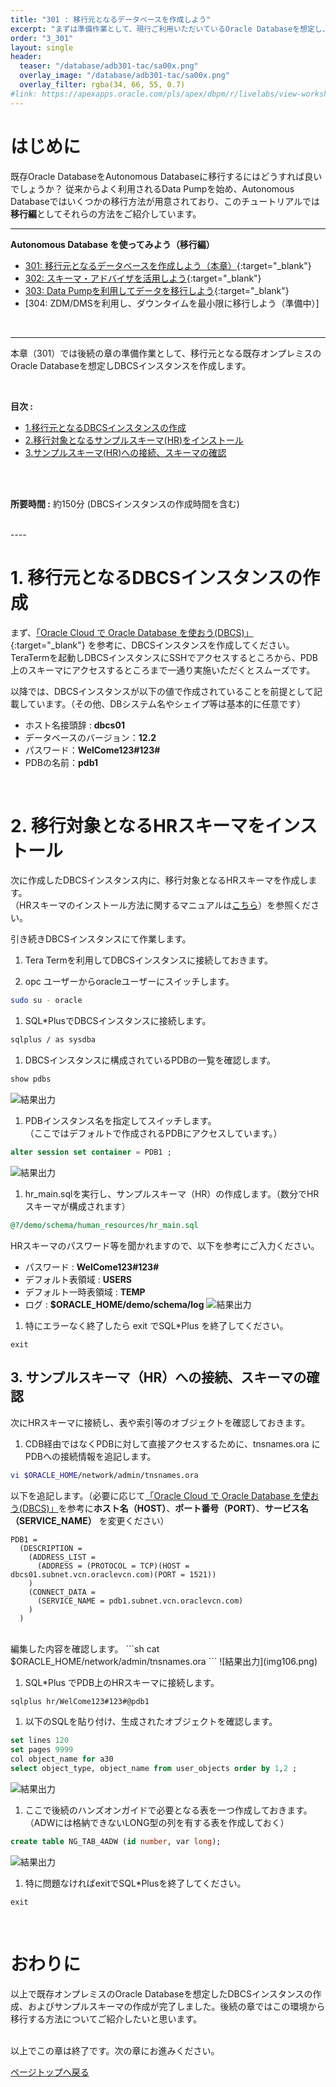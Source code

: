 ```yaml
---
title: "301 : 移行元となるデータベースを作成しよう"
excerpt: "まずは準備作業として、現行ご利用いただいているOracle Databaseを想定し、DBCSインスタンスを作成します。"
order: "3_301"
layout: single
header:
  teaser: "/database/adb301-tac/sa00x.png"
  overlay_image: "/database/adb301-tac/sa00x.png"
  overlay_filter: rgba(34, 66, 55, 0.7)
#link: https://apexapps.oracle.com/pls/apex/dbpm/r/livelabs/view-workshop?wid=776
---
```

<a id="anchor0"></a>

# はじめに

既存Oracle DatabaseをAutonomous Databaseに移行するにはどうすれば良いでしょうか？
従来からよく利用されるData Pumpを始め、Autonomous Databaseではいくつかの移行方法が用意されており、このチュートリアルでは**移行編**としてそれらの方法をご紹介しています。

----
**Autonomous Database を使ってみよう（移行編）**
  * [301: 移行元となるデータベースを作成しよう（本章）](/ocitutorials/database/adb301-create-source-db){:target="_blank"} 
  * [302: スキーマ・アドバイザを活用しよう](/ocitutorials/database/adb302-schema-adviser){:target="_blank"} 
  * [303: Data Pumpを利用してデータを移行しよう](/ocitutorials/database/adb303-datapump){:target="_blank"} 
  * [304: ZDM/DMSを利用し、ダウンタイムを最小限に移行しよう（準備中）]
<br/>

----

本章（301）では後続の章の準備作業として、移行元となる既存オンプレミスのOracle Databaseを想定しDBCSインスタンスを作成します。

<BR>

**目次 :**
  + [1.移行元となるDBCSインスタンスの作成](#anchor1)
  + [2.移行対象となるサンプルスキーマ(HR)をインストール](#anchor2)
  + [3.サンプルスキーマ(HR)への接続、スキーマの確認](#anchor3)

<BR>

<!-- **前提条件 :** -->


<BR>

**所要時間 :** 約150分 (DBCSインスタンスの作成時間を含む)

<BR>
----

<a id="anchor1"></a>

# 1. 移行元となるDBCSインスタンスの作成 

まず、[「Oracle Cloud で Oracle Database を使おう(DBCS)」](/ocitutorials/database/dbcs101-create-db/){:target="_blank"} を参考に、DBCSインスタンスを作成してください。
TeraTermを起動しDBCSインスタンスにSSHでアクセスするところから、PDB上のスキーマにアクセスするところまで一通り実施いただくとスムーズです。

以降では、DBCSインスタンスが以下の値で作成されていることを前提として記載しています。（その他、DBシステム名やシェイプ等は基本的に任意です）

* ホスト名接頭辞 : **dbcs01**
* データベースのバージョン：**12.2**
* パスワード：**WelCome123#123#**
* PDBの名前：**pdb1**


<BR>

<a id="anchor2"></a>

# 2. 移行対象となるHRスキーマをインストール

<a id="anchor2"></a>

次に作成したDBCSインスタンス内に、移行対象となるHRスキーマを作成します。  
（HRスキーマのインストール方法に関するマニュアルは[こちら](https://docs.oracle.com/cd/E96517_01/comsc/installing-sample-schemas.html#GUID-CB945E4C-D08A-4B26-A12D-3D6D688467EA)）を参照ください。


引き続きDBCSインスタンスにて作業します。

1. Tera Termを利用してDBCSインスタンスに接続しておきます。

1. opc ユーザーからoracleユーザーにスイッチします。  
```sh
sudo su - oracle
```

1. SQL*PlusでDBCSインスタンスに接続します。
```sh
sqlplus / as sysdba
```

1. DBCSインスタンスに構成されているPDBの一覧を確認します。
```sql
show pdbs
```
![結果出力](img101.png)

1. PDBインスタンス名を指定してスイッチします。  
（ここではデフォルトで作成されるPDBにアクセスしています。）
```sql
alter session set container = PDB1 ;
```
![結果出力](img102.png)

1. hr_main.sqlを実行し、サンプルスキーマ（HR）の作成します。（数分でHRスキーマが構成されます）
```sql
@?/demo/schema/human_resources/hr_main.sql
```
HRスキーマのパスワード等を聞かれますので、以下を参考にご入力ください。
  * パスワード : **WelCome123#123#**
  * デフォルト表領域 : **USERS**
  * デフォルト一時表領域 : **TEMP**
  * ログ : **$ORACLE_HOME/demo/schema/log**
  ![結果出力](img103.png)

1. 特にエラーなく終了したら exit でSQL*Plus を終了してください。
```
exit
```


<a id="anchor3"></a>


## 3. サンプルスキーマ（HR）への接続、スキーマの確認
次にHRスキーマに接続し、表や索引等のオブジェクトを確認しておきます。

1. CDB経由ではなくPDBに対して直接アクセスするために、tnsnames.ora にPDBへの接続情報を追記します。
```sh
vi $ORACLE_HOME/network/admin/tnsnames.ora
```
以下を追記します。（必要に応じて[「Oracle Cloud で Oracle Database を使おう(DBCS)」](/ocitutorials/database/dbcs101-create-db/)を参考に**ホスト名（HOST）**、**ポート番号（PORT）**、**サービス名（SERVICE_NAME）** を変更ください）  
```
PDB1 =
  (DESCRIPTION =
    (ADDRESS_LIST =
      (ADDRESS = (PROTOCOL = TCP)(HOST = dbcs01.subnet.vcn.oraclevcn.com)(PORT = 1521))
    )
    (CONNECT_DATA =
      (SERVICE_NAME = pdb1.subnet.vcn.oraclevcn.com)
    )
  )
```
<br/>
編集した内容を確認します。
```sh
cat $ORACLE_HOME/network/admin/tnsnames.ora
```
  ![結果出力](img106.png)

1. SQL*Plus でPDB上のHRスキーマに接続します。
```sh
sqlplus hr/WelCome123#123#@pdb1
```

1. 以下のSQLを貼り付け、生成されたオブジェクトを確認します。
```sql
set lines 120
set pages 9999
col object_name for a30
select object_type, object_name from user_objects order by 1,2 ;
```
  ![結果出力](img104.png)

1. ここで後続のハンズオンガイドで必要となる表を一つ作成しておきます。（ADWには格納できないLONG型の列を有する表を作成しておく）
```sql
create table NG_TAB_4ADW (id number, var long);
```
  ![結果出力](img105.png)

1. 特に問題なければexitでSQL*Plusを終了してください。
```
exit
```

<br/>

# おわりに
以上で既存オンプレミスのOracle Databaseを想定したDBCSインスタンスの作成、およびサンプルスキーマの作成が完了しました。後続の章ではこの環境から移行する方法についてご紹介したいと思います。

<br/>
以上でこの章は終了です。次の章にお進みください。
<BR>

[ページトップへ戻る](#anchor0)

